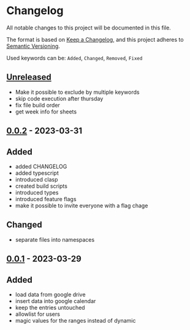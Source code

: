 <!-- markdownlint-disable MD024 -->
# Changelog

All notable changes to this project will be documented in this file.

The format is based on [Keep a Changelog](https://keepachangelog.com/en/1.0.0/),
and this project adheres to [Semantic Versioning](https://semver.org/spec/v2.0.0.html).

Used keywords can be: `Added`, `Changed`, `Removed`, `Fixed`

## [Unreleased]

- Make it possible to exclude by multiple keywords
- skip code execution after thursday
- fix file build order
- get week info for sheets

## [0.0.2] - 2023-03-31

## Added

- added CHANGELOG
- added typescript
- introduced clasp
- created build scripts
- introduced types
- introduced feature flags
- make it possible to invite everyone with a flag chage

## Changed

- separate files into namespaces

## [0.0.1] - 2023-03-29

## Added

- load data from google drive
- insert data into google calendar
- keep the entries untouched
- allowlist for users
- magic values for the ranges instead of dynamic

[Unreleased]: https://github.com/budavariam/gscript-massage-sync/compare/v0.0.2...HEAD
[0.0.2]: https://github.com/budavariam/gscript-massage-sync/compare/v0.0.1...v0.0.2
[0.0.1]: https://github.com/budavariam/gscript-massage-sync/releases/tag/v0.0.1